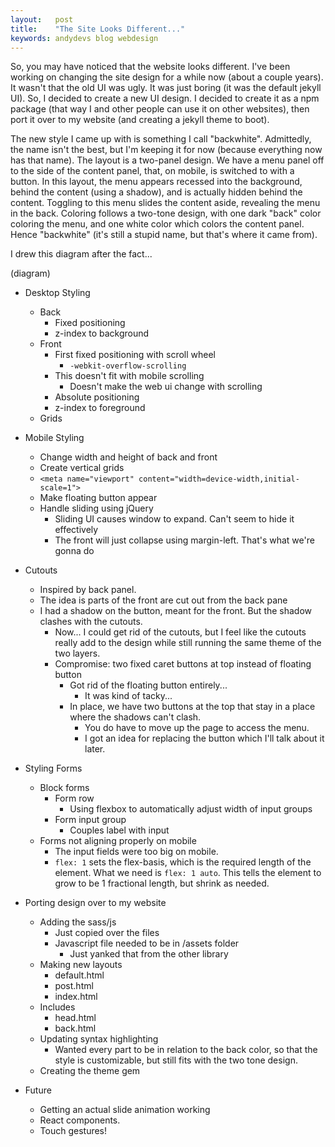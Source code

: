 ```yaml
---
layout:   post
title:    "The Site Looks Different..."
keywords: andydevs blog webdesign
---
```


So, you may have noticed that the website looks different. I've been working on changing the site design for a while now (about a couple years). It wasn't that the old UI was ugly. It was just boring (it was the default jekyll UI). So, I decided to create a new UI design. I decided to create it as a npm package (that way I and other people can use it on other websites), then port it over to my website (and creating a jekyll theme to boot).

The new style I came up with is something I call "backwhite". Admittedly, the name isn't the best, but I'm keeping it for now (because everything now has that name). The layout is a two-panel design. We have a menu panel off to the side of the content panel, that, on mobile, is switched to with a button. In this layout, the menu appears recessed into the background, behind the content (using a shadow), and is actually hidden behind the content. Toggling to this menu slides the content aside, revealing the menu in the back. Coloring follows a two-tone design, with one dark "back" color coloring the menu, and one white color which colors the content panel. Hence "backwhite" (it's still a stupid name, but that's where it came from).

I drew this diagram after the fact...

(diagram)

- Desktop Styling
    - Back
        - Fixed positioning
        - z-index to background
    - Front
        - First fixed positioning with scroll wheel
            - `-webkit-overflow-scrolling`
        - This doesn't fit with mobile scrolling
            - Doesn't make the web ui change with scrolling
        - Absolute positioning
        - z-index to foreground
    - Grids

- Mobile Styling
    - Change width and height of back and front
    - Create vertical grids
    - `<meta name="viewport" content="width=device-width,initial-scale=1">`
    - Make floating button appear
    - Handle sliding using jQuery
        - Sliding UI causes window to expand. Can't seem to hide it effectively
        - The front will just collapse using margin-left. That's what we're gonna do

- Cutouts
    - Inspired by back panel.
    - The idea is parts of the front are cut out from the back pane
    - I had a shadow on the button, meant for the front. But the shadow clashes with the cutouts.
        - Now... I could get rid of the cutouts, but I feel like the cutouts really add to the design while still running the same theme of the two layers.
        - Compromise: two fixed caret buttons at top instead of floating button
            - Got rid of the floating button entirely...
                - It was kind of tacky...
            - In place, we have two buttons at the top that stay in a place where the shadows can't clash.
                - You do have to move up the page to access the menu.
                - I got an idea for replacing the button which I'll talk about it later.

- Styling Forms
    - Block forms
        - Form row
            - Using flexbox to automatically adjust width of input groups
        - Form input group
            - Couples label with input
    - Forms not aligning properly on mobile
        - The input fields were too big on mobile.
        - `flex: 1` sets the flex-basis, which is the required length of the element. What we need is `flex: 1 auto`. This tells the element to grow to be 1 fractional length, but shrink as needed.

- Porting design over to my website
    - Adding the sass/js
        - Just copied over the files
        - Javascript file needed to be in /assets folder
            - Just yanked that from the other library
    - Making new layouts
        - default.html
        - post.html
        - index.html
    - Includes
        - head.html
        - back.html
    - Updating syntax highlighting
        - Wanted every part to be in relation to the back color, so that the style is customizable, but still fits with the two tone design.
    - Creating the theme gem
    
- Future
    - Getting an actual slide animation working
    - React components.
    - Touch gestures!